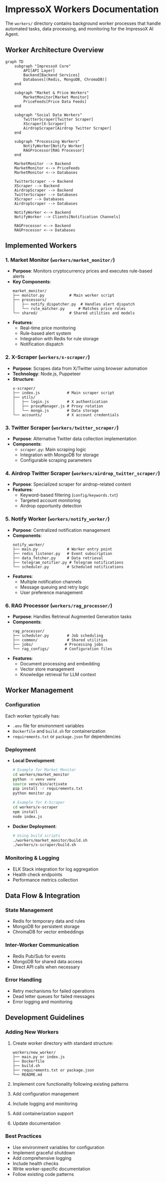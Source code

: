 # ImpressoX Workers Documentation

The `workers/` directory contains background worker processes that handle automated tasks, data processing, and monitoring for the ImpressoX AI Agent.

## Worker Architecture Overview

```mermaid
graph TD
    subgraph "ImpressoX Core"
        API[API Layer]
        Backend[Backend Services]
        Databases[(Redis, MongoDB, ChromaDB)]
    end

    subgraph "Market & Price Workers"
        MarketMonitor[Market Monitor]
        PriceFeeds[Price Data Feeds]
    end

    subgraph "Social Data Workers"
        TwitterScraper[Twitter Scraper]
        XScraper[X-Scraper]
        AirdropScraper[Airdrop Twitter Scraper]
    end

    subgraph "Processing Workers"
        NotifyWorker[Notify Worker]
        RAGProcessor[RAG Processor]
    end

    MarketMonitor --> Backend
    MarketMonitor <--> PriceFeeds
    MarketMonitor <--> Databases

    TwitterScraper --> Backend
    XScraper --> Backend
    AirdropScraper --> Backend
    TwitterScraper --> Databases
    XScraper --> Databases
    AirdropScraper --> Databases

    NotifyWorker <--> Backend
    NotifyWorker --> Clients[Notification Channels]
    
    RAGProcessor <--> Backend
    RAGProcessor <--> Databases
```

## Implemented Workers

### 1. Market Monitor (`workers/market_monitor/`)
-   **Purpose**: Monitors cryptocurrency prices and executes rule-based alerts
-   **Key Components**:
    ```
    market_monitor/
    ├── monitor.py           # Main worker script
    ├── processors/
    │   ├── notify_dispatcher.py  # Handles alert dispatch
    │   └── rule_matcher.py      # Matches price rules
    └── shared/              # Shared utilities and models
    ```
-   **Features**:
    -   Real-time price monitoring
    -   Rule-based alert system
    -   Integration with Redis for rule storage
    -   Notification dispatch

### 2. X-Scraper (`workers/x-scraper/`)
-   **Purpose**: Scrapes data from X/Twitter using browser automation
-   **Technology**: Node.js, Puppeteer
-   **Structure**:
    ```
    x-scraper/
    ├── index.js            # Main scraper script
    ├── utils/
    │   ├── login.js        # X authentication
    │   ├── proxyManager.js # Proxy rotation
    │   └── mongo.js        # Data storage
    └── accounts/           # X account credentials
    ```

### 3. Twitter Scraper (`workers/twitter_scraper/`)
-   **Purpose**: Alternative Twitter data collection implementation
-   **Components**:
    -   `scraper.py`: Main scraping logic
    -   Integration with MongoDB for storage
    -   Configurable scraping parameters

### 4. Airdrop Twitter Scraper (`workers/airdrop_twitter_scraper/`)
-   **Purpose**: Specialized scraper for airdrop-related content
-   **Features**:
    -   Keyword-based filtering (`config/keywords.txt`)
    -   Targeted account monitoring
    -   Airdrop opportunity detection

### 5. Notify Worker (`workers/notify_worker/`)
-   **Purpose**: Centralized notification management
-   **Components**:
    ```
    notify_worker/
    ├── main.py             # Worker entry point
    ├── redis_listener.py   # Event subscription
    ├── data_fetcher.py     # Data retrieval
    ├── telegram_notifier.py # Telegram notifications
    └── scheduler.py        # Scheduled notifications
    ```
-   **Features**:
    -   Multiple notification channels
    -   Message queuing and retry logic
    -   User preference management

### 6. RAG Processor (`workers/rag_processor/`)
-   **Purpose**: Handles Retrieval Augmented Generation tasks
-   **Components**:
    ```
    rag_processor/
    ├── scheduler.py        # Job scheduling
    ├── common/             # Shared utilities
    ├── jobs/              # Processing jobs
    └── rag_configs/       # Configuration files
    ```
-   **Features**:
    -   Document processing and embedding
    -   Vector store management
    -   Knowledge retrieval for LLM context

## Worker Management

### Configuration
Each worker typically has:
-   `.env` file for environment variables
-   `Dockerfile` and `build.sh` for containerization
-   `requirements.txt` or `package.json` for dependencies

### Deployment
-   **Local Development**:
    ```bash
    # Example for Market Monitor
    cd workers/market_monitor
    python -m venv venv
    source venv/bin/activate
    pip install -r requirements.txt
    python monitor.py

    # Example for X-Scraper
    cd workers/x-scraper
    npm install
    node index.js
    ```

-   **Docker Deployment**:
    ```bash
    # Using build scripts
    ./workers/market_monitor/build.sh
    ./workers/x-scraper/build.sh
    ```

### Monitoring & Logging
-   ELK Stack integration for log aggregation
-   Health check endpoints
-   Performance metrics collection

## Data Flow & Integration

### State Management
-   Redis for temporary data and rules
-   MongoDB for persistent storage
-   ChromaDB for vector embeddings

### Inter-Worker Communication
-   Redis Pub/Sub for events
-   MongoDB for shared data access
-   Direct API calls when necessary

### Error Handling
-   Retry mechanisms for failed operations
-   Dead letter queues for failed messages
-   Error logging and monitoring

## Development Guidelines

### Adding New Workers
1.  Create worker directory with standard structure:
    ```
    workers/new_worker/
    ├── main.py or index.js
    ├── Dockerfile
    ├── build.sh
    ├── requirements.txt or package.json
    └── README.md
    ```

2.  Implement core functionality following existing patterns
3.  Add configuration management
4.  Include logging and monitoring
5.  Add containerization support
6.  Update documentation

### Best Practices
-   Use environment variables for configuration
-   Implement graceful shutdown
-   Add comprehensive logging
-   Include health checks
-   Write worker-specific documentation
-   Follow existing code patterns
